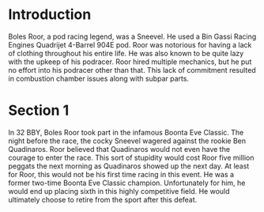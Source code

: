 # Introduction
Boles Roor, a pod racing legend, was a Sneevel.
He used a Bin Gassi Racing Engines Quadrijet 4-Barrel 904E pod.
Roor was notorious for having a lack of clothing throughout his entire life.
He was also known to be quite lazy with the upkeep of his podracer.
Roor hired multiple mechanics, but he put no effort into his podracer other than that.
This lack of commitment resulted in combustion chamber issues along with subpar parts.

# Section 1
In 32 BBY, Boles Roor took part in the infamous Boonta Eve Classic.
The night before the race, the cocky Sneevel wagered against the rookie Ben Quadinaros.
Roor believed that Quadinaros would not even have the courage to enter the race.
This sort of stupidity would cost Roor five million peggats the next morning as Quadinaros showed up the next day.
At least for Roor, this would not be his first time racing in this event.
He was a former two-time Boonta Eve Classic champion.
Unfortunately for him, he would end up placing sixth in this highly competitive field.
He would ultimately choose to retire from the sport after this defeat.